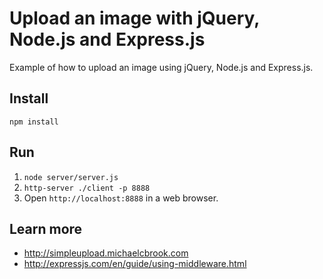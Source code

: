 # Upload an image with jQuery, Node.js and Express.js
Example of how to upload an image using jQuery, Node.js and Express.js.

## Install

`npm install`

## Run

1. `node server/server.js`
2. `http-server ./client -p 8888`
3. Open `http://localhost:8888` in a web browser.

## Learn more

+ http://simpleupload.michaelcbrook.com
+ http://expressjs.com/en/guide/using-middleware.html
